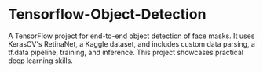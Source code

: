 # Tensorflow-Object-Detection
A TensorFlow project for end-to-end object detection of face masks. It uses KerasCV's RetinaNet, a Kaggle dataset, and includes custom data parsing, a tf.data pipeline, training, and inference. This project showcases practical deep learning skills.
